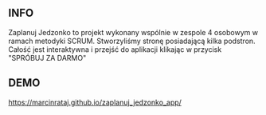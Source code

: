 ## INFO
Zaplanuj Jedzonko to projekt wykonany wspólnie w zespole 4 osobowym w ramach metodyki SCRUM.  Stworzyliśmy stronę posiadającą kilka podstron. Całość jest interaktywna i przejść do aplikacji klikając w przycisk <br>"SPRÓBUJ ZA DARMO"

## DEMO
https://marcinrataj.github.io/zaplanuj_jedzonko_app/
